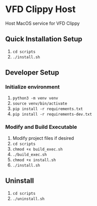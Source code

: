 # VFD Clippy Host
Host MacOS service for VFD Clippy

## Quick Installation Setup
1. `cd scripts`
1. `./install.sh`

## Developer Setup
### Initialize environment
1. `python3 -m venv venv`
1. `source venv/bin/activate`
1. `pip install -r requirements.txt`
1. `pip install -r requirements-dev.txt`

### Modify and Build Executable
1. Modify project files if desired
1. `cd scripts`
1. `chmod +x build_exec.sh`
1. `./build_exec.sh`
1. `chmod +x install.sh`
1. `./install.sh`

## Uninstall
1. `cd scripts`
1. `./uninstall.sh`

